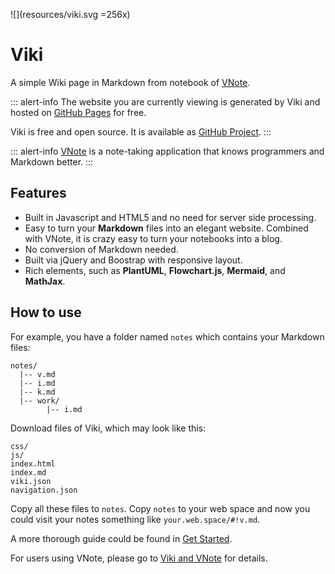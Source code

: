 ![](resources/viki.svg =256x)

# Viki

A simple Wiki page in Markdown from notebook of [VNote](https://tamlok.github.io/vnote).

::: alert-info
The website you are currently viewing is generated by Viki and hosted on [GitHub Pages](https://github.com/tamlok/viki/tree/gh-pages) for free.

Viki is free and open source. It is available as [GitHub Project](https://github.com/tamlok/viki).
:::

::: alert-info
[VNote](https://tamlok.github.io/vnote) is a note-taking application that knows programmers and Markdown better.
:::

## Features
- Built in Javascript and HTML5 and no need for server side processing.
- Easy to turn your **Markdown** files into an elegant website. Combined with VNote, it is crazy easy to turn your notebooks into a blog.
- No conversion of Markdown needed.
- Built via jQuery and Boostrap with responsive layout.
- Rich elements, such as **PlantUML**, **Flowchart.js**, **Mermaid**, and **MathJax**.

## How to use
For example, you have a folder named `notes` which contains your Markdown files:

```
notes/
  |-- v.md
  |-- i.md
  |-- k.md
  |-- work/
        |-- i.md
```

Download files of Viki, which may look like this:

```
css/
js/
index.html
index.md
viki.json
navigation.json
```

Copy all these files to `notes`. Copy `notes` to your web space and now you could visit your notes something like `your.web.space/#!v.md`.

A more thorough guide could be found in [Get Started](get_started.md).

For users using VNote, please go to [Viki and VNote](docs/Users/Viki%20and%20VNote.md) for details.
